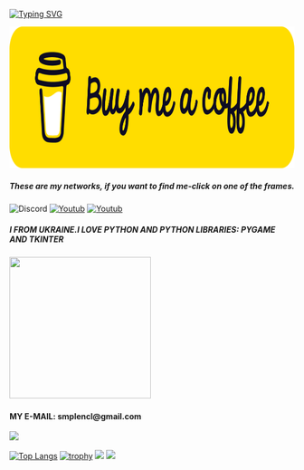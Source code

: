 <a href="https://git.io/typing-svg"><img src="https://readme-typing-svg.demolab.com?font=DGi.org&pause=1000&color=C38AF7&center=%D0%9B%D0%9E%D0%96%D0%AC&vCenter=%D0%9B%D0%9E%D0%96%D0%AC&multiline=true&width=435&lines=DGi.org%2C+HTML%2C+JavaScript+and+Python" alt="Typing SVG" /></a>

<!DOCTYPE html>
  <head>
    <meta http-equiv="Content-Type" content="text/html; charset=utf-8">
  </head>

 <body> 
   <p><a href="https://www.buymeacoffee.com/UkraineGrivnya"><img src="yellow-button.png" width="1000" 
   height="250" ></a></p>
 </body> 


 <h5>These are my networks, if you want to find me-click on one of the frames.</h5>
 <p><a htps://discord.gg/mQvaHrebEM"><img alt="Discord" src="https://img.shields.io/discord/930421351053934663?color=yellow&label=discord&logoColor=blue&style=for-the-badge"></a>
<a href="https://www.youtube.com/channel/UCAXDB9v8haW-tQ2WmPO2j8g"><img alt="Youtub" src="https://img.shields.io/youtube/channel/subscribers/UCAXDB9v8haW-tQ2WmPO2j8g?style=for-the-badge"></a>
  <a href="https://ukraine-grivnya.itch.io/"><img alt="Youtub" src="https://img.shields.io/badge/itch.io-Ukraine--Grivnya-red?style=for-the-badge"></a>
</p>

 
 <h5>I  FROM UKRAINE.I LOVE PYTHON AND PYTHON LIBRARIES: PYGAME AND TKINTER</h5>
 <div id="header" align="left">
       <img src="https://media.giphy.com/media/MOSebUr4rvZS0/giphy.gif" width="250" 
        height="250"
 </div>
 
  
 <h4 align="left">MY E-MAIL: smplencl@gmail.com </h4> 
<div id="header" align="left">
      <img src="https://media.giphy.com/media/YmjleYhDTUiYw/giphy.gif" width="150"

 </div>


[![Top Langs](https://github-readme-stats.vercel.app/api/top-langs/?username=DGioriginal)](https://github.com/anuraghazra/github-readme-stats)
[![trophy](https://github-profile-trophy.vercel.app/?username=DGioriginal&theme=onedark)](https://github.com/ryo-ma/github-profile-trophy)
![](https://github-profile-summary-cards.vercel.app/api/cards/stats?username=DGioriginal&theme=solarized_dark)
![](https://github-profile-summary-cards.vercel.app/api/cards/profile-details?username=DGioriginal&theme=solarized_dark)
